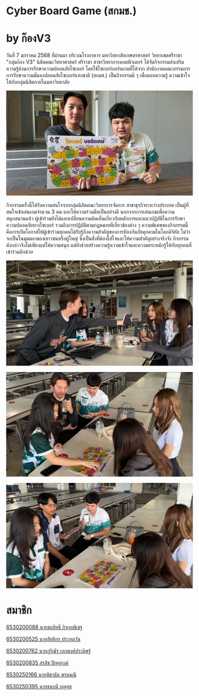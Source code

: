 # Cyber Board Game (สกมช.)
# by ก๊องV3
วันที่ 7 มกราคม 2568 ที่ผ่านมา บริเวณโรงอาหาร มหาวิทยาลัยเกษตรศาสตร์ วิทยาเขตศรีราชา  
"กลุ่มก๊อง V3" นิสิตคณะวิทยาศาสตร์ ศรีราชา สาขาวิทยาการคอมพิวเตอร์ ได้จัดกิจกรรมส่งเสริมความรู้ด้านการรักษาความปลอดภัยไซเบอร์ โดยใช้ไซเบอร์บอร์ดเกมที่ได้จาก 
สำนักงานคณะกรรมการการรักษาความมั่นคงปลอดภัยไซเบอร์แห่งชาติ (สกมช.) เป็นกิจกรรมดี ๆ เพื่อมอบความรู้ ความเข้าใจให้กับกลุ่มนิสิตภายในมหาวิทยาลัย

![picture1](image/image-boardgame1.png)

กิจกรรมครั้งนี้ได้รับความสนใจจากกลุ่มนิสิตคณะวิทยาการจัดการ สาขาธุรกิจระหว่างประเทศ เป็นผู้ที่สนใจเข้าเล่นเกมจำนวน 3 คน และให้ความร่วมมือเป็นอย่างดี นอกจากการเล่นเกมเพื่อความสนุกสนานแล้ว ผู้เข้าร่วมยังได้แลกเปลี่ยนความคิดเห็นเกี่ยวกับหลักการและแนวปฏิบัติในการรักษาความปลอดภัยทางไซเบอร์ รวมถึงการปฏิบัติตามกฎหมายที่เกี่ยวข้องต่าง ๆ
ความพิเศษของกิจกรรมนี้ คือการเปิดโอกาสให้ผู้เข้าร่วมทุกคนได้รับรู้ถึงความสำคัญของการป้องกันภัยคุกคามในโลกดิจิทัล ไม่ว่าจะเป็นในมุมมองของเยาวชนหรือผู้ใหญ่ ซึ่งเป็นสิ่งที่ต้องใส่ใจและให้ความสำคัญอย่างจริงจัง กิจกรรมดังกล่าวจึงไม่เพียงแต่ให้ความสนุก แต่ยังช่วยสร้างความรู้ความเข้าใจและความตระหนักรู้ให้กับทุกคนที่เข้าร่วมอีกด้วย

![picture3](image/image-boardgame3.png)

![picture2](image/image-boardgame2.png)

![picture4](image/image-boardgame4.png)


# สมาชิก
[6530200088 นายชลสิทธิ์ กิจกุลพิเชฐ](https://markchonlasit.github.io/chonlasitK.github.io/boardgame)

[6530200525 นายสิทธิกร ประทุมวัน](https://6530200525.github.io/boardgame)

[6530200762 นายภูริณัฐ เอกพงศ์ประดิษฐ์](https://6530200762.github.io/cyberbg)

[6530200835 สรสิช ปัญญางค์](https://bossmahob.github.io/cyberboardgame)

[6530250166 นายพิชานัต พรหมณี](https://naieric.github.io/cyberboardgame)

[6530250395 นายธนบดี บุญสุข](https://realalunda.github.io/cyberboardgame)
